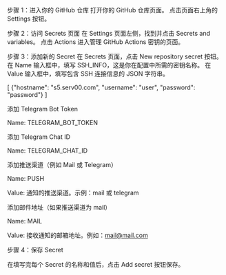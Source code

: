 步骤 1：进入你的 GitHub 仓库
打开你的 GitHub 仓库页面。
点击页面右上角的 Settings 按钮。

步骤 2：访问 Secrets 页面
在 Settings 页面左侧，找到并点击 Secrets and variables。
点击 Actions 进入管理 GitHub Actions 密钥的页面。

步骤 3：添加新的 Secret
在 Secrets 页面，点击 New repository secret 按钮。
在 Name 输入框中，填写 SSH_INFO，这是你在配置中所需的密钥名称。
在 Value 输入框中，填写包含 SSH 连接信息的 JSON 字符串。

[
  {"hostname": "s5.serv00.com", "username": "user", "password": "password"}
]

添加 Telegram Bot Token

Name: TELEGRAM_BOT_TOKEN

添加 Telegram Chat ID

Name: TELEGRAM_CHAT_ID

添加推送渠道（例如 Mail 或 Telegram）

Name: PUSH

Value: 通知的推送渠道。示例：mail 或 telegram

添加邮件地址（如果推送渠道为 mail）

Name: MAIL

Value: 接收通知的邮箱地址。例如：mail@mail.com

步骤 4：保存 Secret

在填写完每个 Secret 的名称和值后，点击 Add secret 按钮保存。
